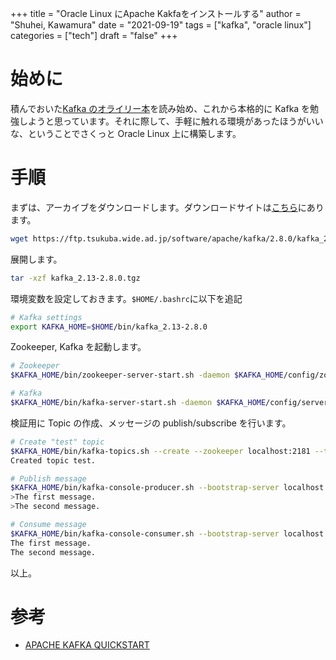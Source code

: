 +++
title = "Oracle Linux にApache Kakfaをインストールする"
author = "Shuhei, Kawamura"
date = "2021-09-19"
tags = ["kafka", "oracle linux"]
categories = ["tech"]
draft = "false"
+++

# 始めに

積んでおいた[Kafka のオライリー本](https://www.oreilly.co.jp/books/9784873118499/)を読み始め、これから本格的に Kafka を勉強しようと思っています。それに際して、手軽に触れる環境があったほうがいいな、ということでさくっと Oracle Linux 上に構築します。

# 手順

まずは、アーカイブをダウンロードします。ダウンロードサイトは[こちら](https://www.apache.org/dyn/closer.cgi?path=/kafka/2.8.0/kafka_2.13-2.8.0.tgz)にあります。

```bash
wget https://ftp.tsukuba.wide.ad.jp/software/apache/kafka/2.8.0/kafka_2.13-2.8.0.tgz
```

展開します。

```bash
tar -xzf kafka_2.13-2.8.0.tgz
```

環境変数を設定しておきます。`$HOME/.bashrc`に以下を追記

```bash
# Kafka settings
export KAFKA_HOME=$HOME/bin/kafka_2.13-2.8.0
```

Zookeeper, Kafka を起動します。

```bash
# Zookeeper
$KAFKA_HOME/bin/zookeeper-server-start.sh -daemon $KAFKA_HOME/config/zookeeper.properties

# Kafka
$KAFKA_HOME/bin/kafka-server-start.sh -daemon $KAFKA_HOME/config/server.properties
```

検証用に Topic の作成、メッセージの publish/subscribe を行います。

```bash
# Create "test" topic
$KAFKA_HOME/bin/kafka-topics.sh --create --zookeeper localhost:2181 --topic test --partitions 5 --replication-factor 1
Created topic test.
```

```bash
# Publish message
$KAFKA_HOME/bin/kafka-console-producer.sh --bootstrap-server localhost:9092 --topic test
>The first message.
>The second message.
```

```bash
# Consume message
$KAFKA_HOME/bin/kafka-console-consumer.sh --bootstrap-server localhost:9092 --topic test
The first message.
The second message.
```

以上。

# 参考

- [APACHE KAFKA QUICKSTART](https://kafka.apache.org/quickstart)
